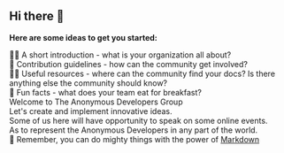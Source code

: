 ## Hi there 👋

**Here are some ideas to get you started:**

🙋‍♀️ A short introduction - what is your organization all about? <br />
🌈 Contribution guidelines - how can the community get involved? <br />
👩‍💻 Useful resources - where can the community find your docs? Is there anything else the community should know? <br />
🍿 Fun facts - what does your team eat for breakfast? <br />
Welcome to The Anonymous Developers Group <br />
Let's create and implement innovative ideas. <br />
Some of us here will have opportunity to speak on some online events. <br />
As to represent the Anonymous Developers in any part of the world. <br />
🧙 Remember, you can do mighty things with the power of [Markdown](https://docs.github.com/github/writing-on-github/getting-started-with-writing-and-formatting-on-github/basic-writing-and-formatting-syntax)
